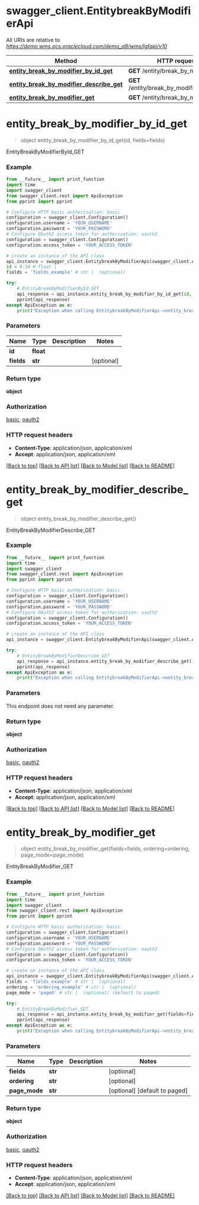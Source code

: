 # swagger_client.EntitybreakByModifierApi

All URIs are relative to *https://demo.wms.ocs.oraclecloud.com/demo_a9/wms/lgfapi/v10*

Method | HTTP request | Description
------------- | ------------- | -------------
[**entity_break_by_modifier_by_id_get**](EntitybreakByModifierApi.md#entity_break_by_modifier_by_id_get) | **GET** /entity/break_by_modifier/{id} | EntityBreakByModifierById_GET
[**entity_break_by_modifier_describe_get**](EntitybreakByModifierApi.md#entity_break_by_modifier_describe_get) | **GET** /entity/break_by_modifier/describe | EntityBreakByModifierDescribe_GET
[**entity_break_by_modifier_get**](EntitybreakByModifierApi.md#entity_break_by_modifier_get) | **GET** /entity/break_by_modifier | EntityBreakByModifier_GET


# **entity_break_by_modifier_by_id_get**
> object entity_break_by_modifier_by_id_get(id, fields=fields)

EntityBreakByModifierById_GET



### Example
```python
from __future__ import print_function
import time
import swagger_client
from swagger_client.rest import ApiException
from pprint import pprint

# Configure HTTP basic authorization: basic
configuration = swagger_client.Configuration()
configuration.username = 'YOUR_USERNAME'
configuration.password = 'YOUR_PASSWORD'
# Configure OAuth2 access token for authorization: oauth2
configuration = swagger_client.Configuration()
configuration.access_token = 'YOUR_ACCESS_TOKEN'

# create an instance of the API class
api_instance = swagger_client.EntitybreakByModifierApi(swagger_client.ApiClient(configuration))
id = 8.14 # float | 
fields = 'fields_example' # str |  (optional)

try:
    # EntityBreakByModifierById_GET
    api_response = api_instance.entity_break_by_modifier_by_id_get(id, fields=fields)
    pprint(api_response)
except ApiException as e:
    print("Exception when calling EntitybreakByModifierApi->entity_break_by_modifier_by_id_get: %s\n" % e)
```

### Parameters

Name | Type | Description  | Notes
------------- | ------------- | ------------- | -------------
 **id** | **float**|  | 
 **fields** | **str**|  | [optional] 

### Return type

**object**

### Authorization

[basic](../README.md#basic), [oauth2](../README.md#oauth2)

### HTTP request headers

 - **Content-Type**: application/json, application/xml
 - **Accept**: application/json, application/xml

[[Back to top]](#) [[Back to API list]](../README.md#documentation-for-api-endpoints) [[Back to Model list]](../README.md#documentation-for-models) [[Back to README]](../README.md)

# **entity_break_by_modifier_describe_get**
> object entity_break_by_modifier_describe_get()

EntityBreakByModifierDescribe_GET



### Example
```python
from __future__ import print_function
import time
import swagger_client
from swagger_client.rest import ApiException
from pprint import pprint

# Configure HTTP basic authorization: basic
configuration = swagger_client.Configuration()
configuration.username = 'YOUR_USERNAME'
configuration.password = 'YOUR_PASSWORD'
# Configure OAuth2 access token for authorization: oauth2
configuration = swagger_client.Configuration()
configuration.access_token = 'YOUR_ACCESS_TOKEN'

# create an instance of the API class
api_instance = swagger_client.EntitybreakByModifierApi(swagger_client.ApiClient(configuration))

try:
    # EntityBreakByModifierDescribe_GET
    api_response = api_instance.entity_break_by_modifier_describe_get()
    pprint(api_response)
except ApiException as e:
    print("Exception when calling EntitybreakByModifierApi->entity_break_by_modifier_describe_get: %s\n" % e)
```

### Parameters
This endpoint does not need any parameter.

### Return type

**object**

### Authorization

[basic](../README.md#basic), [oauth2](../README.md#oauth2)

### HTTP request headers

 - **Content-Type**: application/json, application/xml
 - **Accept**: application/json, application/xml

[[Back to top]](#) [[Back to API list]](../README.md#documentation-for-api-endpoints) [[Back to Model list]](../README.md#documentation-for-models) [[Back to README]](../README.md)

# **entity_break_by_modifier_get**
> object entity_break_by_modifier_get(fields=fields, ordering=ordering, page_mode=page_mode)

EntityBreakByModifier_GET



### Example
```python
from __future__ import print_function
import time
import swagger_client
from swagger_client.rest import ApiException
from pprint import pprint

# Configure HTTP basic authorization: basic
configuration = swagger_client.Configuration()
configuration.username = 'YOUR_USERNAME'
configuration.password = 'YOUR_PASSWORD'
# Configure OAuth2 access token for authorization: oauth2
configuration = swagger_client.Configuration()
configuration.access_token = 'YOUR_ACCESS_TOKEN'

# create an instance of the API class
api_instance = swagger_client.EntitybreakByModifierApi(swagger_client.ApiClient(configuration))
fields = 'fields_example' # str |  (optional)
ordering = 'ordering_example' # str |  (optional)
page_mode = 'paged' # str |  (optional) (default to paged)

try:
    # EntityBreakByModifier_GET
    api_response = api_instance.entity_break_by_modifier_get(fields=fields, ordering=ordering, page_mode=page_mode)
    pprint(api_response)
except ApiException as e:
    print("Exception when calling EntitybreakByModifierApi->entity_break_by_modifier_get: %s\n" % e)
```

### Parameters

Name | Type | Description  | Notes
------------- | ------------- | ------------- | -------------
 **fields** | **str**|  | [optional] 
 **ordering** | **str**|  | [optional] 
 **page_mode** | **str**|  | [optional] [default to paged]

### Return type

**object**

### Authorization

[basic](../README.md#basic), [oauth2](../README.md#oauth2)

### HTTP request headers

 - **Content-Type**: application/json, application/xml
 - **Accept**: application/json, application/xml

[[Back to top]](#) [[Back to API list]](../README.md#documentation-for-api-endpoints) [[Back to Model list]](../README.md#documentation-for-models) [[Back to README]](../README.md)

